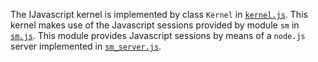 The IJavascript kernel is implemented by class `Kernel` in
[`kernel.js`](../../lib/kernel.js). This kernel makes use of the Javascript
sessions provided by module `sm` in [`sm.js`](../../lib/sm.js). This module
provides Javascript sessions by means of a `node.js` server implemented in
[`sm_server.js`](../../lib/sm_server.js).
